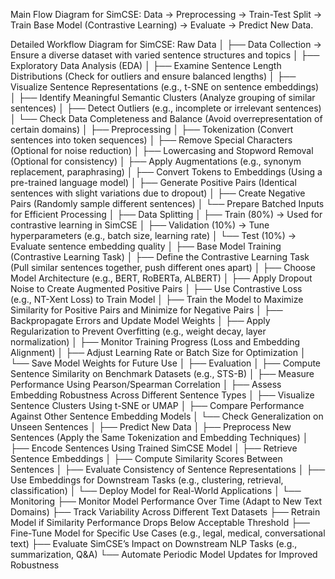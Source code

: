 Main Flow Diagram for SimCSE:
Data → Preprocessing → Train-Test Split → Train Base Model (Contrastive Learning) → Evaluate → Predict New Data.

Detailed Workflow Diagram for SimCSE:
Raw Data
│
├── Data Collection → Ensure a diverse dataset with varied sentence structures and topics
│
├── Exploratory Data Analysis (EDA)
│ ├── Examine Sentence Length Distributions (Check for outliers and ensure balanced lengths)
│ ├── Visualize Sentence Representations (e.g., t-SNE on sentence embeddings)
│ ├── Identify Meaningful Semantic Clusters (Analyze grouping of similar sentences)
│ ├── Detect Outliers (e.g., incomplete or irrelevant sentences)
│ └── Check Data Completeness and Balance (Avoid overrepresentation of certain domains)
│
├── Preprocessing
│ ├── Tokenization (Convert sentences into token sequences)
│ ├── Remove Special Characters (Optional for noise reduction)
│ ├── Lowercasing and Stopword Removal (Optional for consistency)
│ ├── Apply Augmentations (e.g., synonym replacement, paraphrasing)
│ ├── Convert Tokens to Embeddings (Using a pre-trained language model)
│ ├── Generate Positive Pairs (Identical sentences with slight variations due to dropout)
│ ├── Create Negative Pairs (Randomly sample different sentences)
│ └── Prepare Batched Inputs for Efficient Processing
│
├── Data Splitting
│ ├── Train (80%) → Used for contrastive learning in SimCSE
│ ├── Validation (10%) → Tune hyperparameters (e.g., batch size, learning rate)
│ └── Test (10%) → Evaluate sentence embedding quality
│
├── Base Model Training (Contrastive Learning Task)
│ ├── Define the Contrastive Learning Task (Pull similar sentences together, push different ones apart)
│ ├── Choose Model Architecture (e.g., BERT, RoBERTa, ALBERT)
│ ├── Apply Dropout Noise to Create Augmented Positive Pairs
│ ├── Use Contrastive Loss (e.g., NT-Xent Loss) to Train Model
│ ├── Train the Model to Maximize Similarity for Positive Pairs and Minimize for Negative Pairs
│ ├── Backpropagate Errors and Update Model Weights
│ ├── Apply Regularization to Prevent Overfitting (e.g., weight decay, layer normalization)
│ ├── Monitor Training Progress (Loss and Embedding Alignment)
│ ├── Adjust Learning Rate or Batch Size for Optimization
│ └── Save Model Weights for Future Use
│
├── Evaluation
│ ├── Compute Sentence Similarity on Benchmark Datasets (e.g., STS-B)
│ ├── Measure Performance Using Pearson/Spearman Correlation
│ ├── Assess Embedding Robustness Across Different Sentence Types
│ ├── Visualize Sentence Clusters Using t-SNE or UMAP
│ ├── Compare Performance Against Other Sentence Embedding Models
│ └── Check Generalization on Unseen Sentences
│
├── Predict New Data
│ ├── Preprocess New Sentences (Apply the Same Tokenization and Embedding Techniques)
│ ├── Encode Sentences Using Trained SimCSE Model
│ ├── Retrieve Sentence Embeddings
│ ├── Compute Similarity Scores Between Sentences
│ ├── Evaluate Consistency of Sentence Representations
│ ├── Use Embeddings for Downstream Tasks (e.g., clustering, retrieval, classification)
│ └── Deploy Model for Real-World Applications
│
└── Monitoring
├── Monitor Model Performance Over Time (Adapt to New Text Domains)
├── Track Variability Across Different Text Datasets
├── Retrain Model if Similarity Performance Drops Below Acceptable Threshold
├── Fine-Tune Model for Specific Use Cases (e.g., legal, medical, conversational text)
├── Evaluate SimCSE’s Impact on Downstream NLP Tasks (e.g., summarization, Q&A)
└── Automate Periodic Model Updates for Improved Robustness
